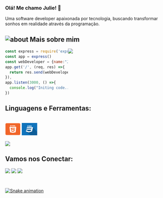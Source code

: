 ### Olá! Me chamo Julie! 👋

Uma software developer apaixonada por tecnologia, buscando transformar sonhos em realidade através da programação.

## <img width="45" alt="about" src="https://raw.github.com/elizarov/elizarov/master/about.png"> Mais sobre mim

<img align="right" width="300" src="https://media.giphy.com/media/bZQvimlS7kuGc/giphy.gif?fit=1281%2C716&ssl=1" />

```javascript
const express = require('express')
const app = express()
const webDeveloper = {name:"Julie Carlett", stack:"Full-Stack-Developer"}
app.get('/', (req, res) =>{
  return res.send(webDeveloper)
}),
app.listen(3000, () =>{
  console.log("Initing code...")
})
```

## **Linguagens e Ferramentas:**  

<div style="display: inline_block"><br>
  
  

  
  <img src="https://github.com/jucarlett/jucarlett/blob/main/939737_html5%20icon_%20html_icon.svg" width="50" height="40" align="center"/>
  <img src="https://github.com/jucarlett/jucarlett/blob/main/308436_css_front-end_long%20shadow_web_web%20technology_icon.svg" width="50" height="40" align="center"/>
  
</div><br>

<a href="https://github.com/Gurupreet">
  <img align="center" src="https://github-readme-stats.vercel.app/api/top-langs/?username=alexandresaints&theme=dracula&hide_langs_below=1" />
</a>

## **Vamos nos Conectar:**

<p align="left">
  <a target="_blank" href="https://www.linkedin.com/in/carlettju/" alt="Linkedin">
  <img src="https://img.shields.io/badge/-LinkedIn-%230077B5?style=for-the-badge&logo=linkedin&logoColor=white" target="_blank"></a> 

  <a target="_blank" href="https://www.instagram.com/carlettju/" alt="Instagram">
  <img src="https://img.shields.io/badge/-Instagram-%23E4405F?style=for-the-badge&logo=instagram&logoColor=white" target="_blank"></a>
 
   <a target="_blank" href="mailto:carlettju@gmail.com" alt="Gmail">
  <img src="https://img.shields.io/badge/Gmail-D14836?style=for-the-badge&logo=gmail&logoColor=white"</a>
</p>
<br>

![Snake animation](https://github.com/alexandresaints/alexandresaints/blob/output/github-contribution-grid-snake.svg)
